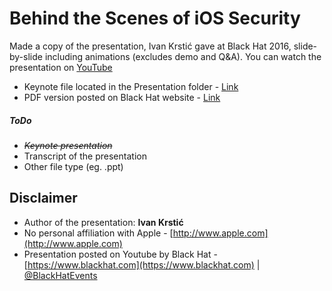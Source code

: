 # Behind the Scenes of iOS Security
Made a copy of the presentation, Ivan Krstić gave at Black Hat 2016, slide-by-slide including animations (excludes demo and Q&A). You can watch the presentation on [YouTube](https://youtu.be/BLGFriOKz6U)

* Keynote file located in the Presentation folder - [Link](https://github.com/nrollr/iOS_Security/blob/master/Presentation/Behind%20the%20Scenes%20of%20iOS%20Security.key)
* PDF version posted on Black Hat website - [Link](https://www.blackhat.com/docs/us-16/materials/us-16-Krstic.pdf)


##### ToDo
* *~~Keynote presentation~~*
* Transcript of the presentation
* Other file type (eg. .ppt)
  
  
## Disclaimer
* Author of the presentation: **Ivan Krstić**
* No personal affiliation with Apple - [http://www.apple.com](http://www.apple.com)
* Presentation posted on Youtube by Black Hat - [https://www.blackhat.com](https://www.blackhat.com) | [@BlackHatEvents](https://twitter.com/BlackHatEvents)